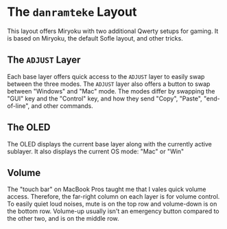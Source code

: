 # The `danramteke` Layout

This layout offers Miryoku with two additional Qwerty setups for gaming. It is
based on Miryoku, the default Sofle layout, and other tricks.

## The `ADJUST` Layer

Each base layer offers quick access to the `ADJUST` layer to easily swap 
between the three modes. The `ADJUST` layer also offers a button to swap 
between "Windows" and "Mac" mode. The modes differ by swapping the "GUI" key
and the "Control" key, and how they send "Copy", "Paste", "end-of-line", and
other commands.

## The OLED

The OLED displays the current base layer along with the currently active 
sublayer. It also displays the current OS mode: "Mac" or "Win"

## Volume

The "touch bar" on MacBook Pros taught me that I vales quick volume access.
Therefore, the far-right column on each layer is for volume control. To easily
quiet loud noises, mute is on the top row and volume-down is on the bottom row.
Volume-up usually isn't an emergency button compared to the other two, and is
on the middle row. 



